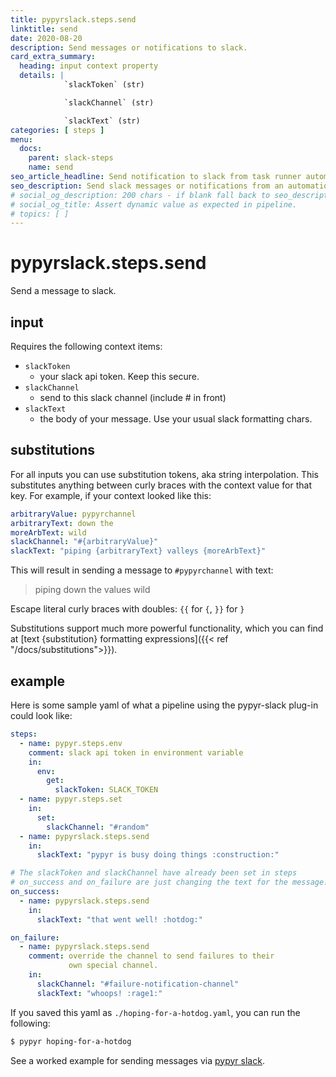 ```yaml
---
title: pypyrslack.steps.send
linktitle: send
date: 2020-08-20
description: Send messages or notifications to slack.
card_extra_summary:
  heading: input context property
  details: |
            `slackToken` (str)

            `slackChannel` (str)

            `slackText` (str)
categories: [ steps ]
menu:
  docs:
    parent: slack-steps
    name: send
seo_article_headline: Send notification to slack from task runner automation pipeline.
seo_description: Send slack messages or notifications from an automation pipeline, without writing code. 
# social_og_description: 200 chars - if blank fall back to seo_description then description
# social_og_title: Assert dynamic value as expected in pipeline.
# topics: [ ]
---
```

# pypyrslack.steps.send
Send a message to slack.

## input
Requires the following context items:

- `slackToken`
    - your slack api token. Keep this secure.
- `slackChannel`
    - send to this slack channel (include \# in front)
- `slackText`
    - the body of your message. Use your usual slack formatting chars.

## substitutions
For all inputs you can use substitution tokens, aka string interpolation. 
This substitutes anything between curly braces  with the context value for that 
key. For example, if your context looked like this:

```yaml
arbitraryValue: pypyrchannel
arbitraryText: down the
moreArbText: wild
slackChannel: "#{arbitraryValue}"
slackText: "piping {arbitraryText} valleys {moreArbText}"
```

This will result in sending a message to `#pypyrchannel` with text:

> piping down the values wild

Escape literal curly braces with doubles: `{{` for `{`, `}}` for `}`

Substitutions support much more powerful functionality, which you can find at 
[text {substitution} formatting expressions]({{< ref "/docs/substitutions">}}).

## example
Here is some sample yaml of what a pipeline using the pypyr-slack
plug-in could look like:

```yaml
steps:
  - name: pypyr.steps.env
    comment: slack api token in environment variable
    in:
      env:
        get:
          slackToken: SLACK_TOKEN
  - name: pypyr.steps.set
    in:
      set:
        slackChannel: "#random"
  - name: pypyrslack.steps.send
    in:
      slackText: "pypyr is busy doing things :construction:"

# The slackToken and slackChannel have already been set in steps
# on_success and on_failure are just changing the text for the message.
on_success:
  - name: pypyrslack.steps.send
    in:
      slackText: "that went well! :hotdog:"

on_failure:
  - name: pypyrslack.steps.send
    comment: override the channel to send failures to their
             own special channel.
    in:
      slackChannel: "#failure-notification-channel"
      slackText: "whoops! :rage1:"
```

If you saved this yaml as `./hoping-for-a-hotdog.yaml`, you  can run the 
following:

```bash
$ pypyr hoping-for-a-hotdog
```

See a worked example for sending messages via [pypyr slack](https://github.com/pypyr/pypyr-example/tree/main/pipelines/slack.yaml).